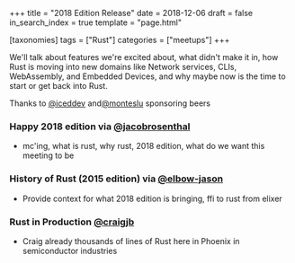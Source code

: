 +++
title = "2018 Edition Release"
date = 2018-12-06
draft = false
in_search_index = true
template = "page.html"

[taxonomies] 
tags = ["Rust"]
categories = ["meetups"] 
+++

We'll talk about features we're excited about, what didn't make it in, how Rust is moving into new domains like Network services, CLIs, WebAssembly, and Embedded Devices, and why maybe now is the time to start or get back into Rust.

<!-- more -->

Thanks to [@iceddev](https://github.com/iceddev) and[@monteslu](https://github.com/monteslu) sponsoring beers

### Happy 2018 edition via [@jacobrosenthal](https://github.com/jacobrosenthal)
* mc'ing, what is rust, why rust, 2018 edition, what do we want this meeting to be

### History of Rust (2015 edition) via [@elbow-jason](https://github.com/elbow-jason)
* Provide context for what 2018 edition is bringing, ffi to rust from elixer

### Rust in Production [@craigjb](https://github.com/craigjb)
* Craig already thousands of lines of Rust here in Phoenix in semiconductor industries

